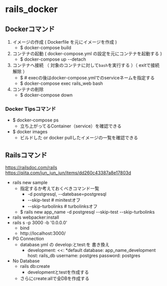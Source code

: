 # rails_docker

## Dockerコマンド

1. イメージの作成 ( Dockerfile を元にイメージを作成 )
    - $ docker-compose build
1. コンテナの起動 ( docker-compose.yml の設定を元にコンテナを起動する )
    - $ docker-compose up --detach
1. コンテナへ接続 （ 対象のコンテナに対して`bash`を実行する ）（ exitで接続解除 ）
    - $ # execの後はdocker-compose.ymlでのserviceネームを指定する
    - $ docker-compose exec rails_web bash
1. コンテナの削除
    - $ docker-compose down

### Docker Tipsコマンド

- $ docker-compose ps
  - 立ち上がってるContainer（service）を確認できる
- $ docker images
  - ビルドした or docker pullしたイメージの一覧を確認できる

## Railsコマンド

https://railsdoc.com/rails
https://qiita.com/jun_jun_jun/items/dd260c43387a8e17803d

- rails new sample
  - 指定するか考えておくべきコマンド一覧
    - -d postgresql, --datebase=postgresql
    - --skip-test # minitestオフ
    - --skip-turbolinks #  turbolinksオフ
  - $ rails new app_name -d postgresql --skip-test --skip-turbolinks
- rails webpacker:install
- rails s -p 3000 -b '0.0.0.0'
  - bind
  - http://localhost:3000/
- PG Connection
  - database.yml の develop:とtest:を 書き換え
    - development:
        <<: *default
        database: app_name_development
        host: rails_db
        username: postgres
        password: postgres
- No Database
  - rails db:create
    - developmentとtestを作成する
  - さらにcreate:allで全DBを作成する
